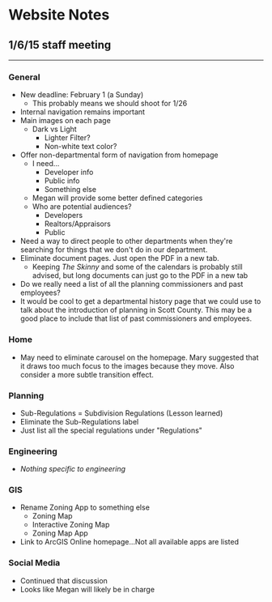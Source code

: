 # Website Notes
## 1/6/15 staff meeting
<hr>

### General
- New deadline: February 1 (a Sunday)
    - This probably means we should shoot for 1/26
- Internal navigation remains important
- Main images on each page
    - Dark vs Light
        - Lighter Filter?
        - Non-white text color?
- Offer non-departmental form of navigation from homepage
    - I need...
        - Developer info
        - Public info
        - Something else
    - Megan will provide some better defined categories
    - Who are potential audiences?
        - Developers
        - Realtors/Appraisors
        - Public
- Need a way to direct people to other departments when they're searching for things that we don't do in our department. 
- Eliminate document pages. Just open the PDF in a new tab.
    - Keeping <em>The Skinny</em> and some of the calendars is probably still advised, but long documents can just go to the PDF in a new tab
- Do we really need a list of all the planning commissioners and past employees?
- It would be cool to get a departmental history page that we could use to talk about the introduction of planning in Scott County. This may be a good place to include that list of past commissioners and employees.

### Home
- May need to eliminate carousel on the homepage. Mary suggested that it draws too much focus to the images because they move. Also consider a more subtle transition effect.

### Planning
- Sub-Regulations = Subdivision Regulations (Lesson learned)
- Eliminate the Sub-Regulations label
- Just list all the special regulations under "Regulations"

### Engineering
- <em>Nothing specific to engineering</em>

### GIS
- Rename Zoning App to something else
    - Zoning Map
    - Interactive Zoning Map
    - Zoning Map App
- Link to ArcGIS Online homepage...Not all available apps are listed

### Social Media
- Continued that discussion
- Looks like Megan will likely be in charge
